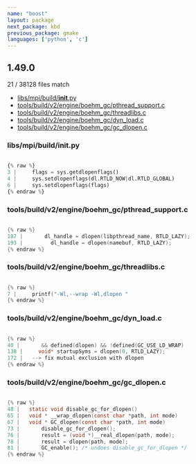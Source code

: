 ```yaml
---
name: "boost"
layout: package
next_package: kbd
previous_package: gmake
languages: ['python', 'c']
---
```

## 1.49.0
21 / 38128 files match

 - [libs/mpi/build/__init__.py](#libsmpibuild__init__py)
 - [tools/build/v2/engine/boehm_gc/pthread_support.c](#toolsbuildv2engineboehm_gcpthread_supportc)
 - [tools/build/v2/engine/boehm_gc/threadlibs.c](#toolsbuildv2engineboehm_gcthreadlibsc)
 - [tools/build/v2/engine/boehm_gc/dyn_load.c](#toolsbuildv2engineboehm_gcdyn_loadc)
 - [tools/build/v2/engine/boehm_gc/gc_dlopen.c](#toolsbuildv2engineboehm_gcgc_dlopenc)

### libs/mpi/build/__init__.py

```python

{% raw %}
3 |     flags = sys.getdlopenflags()
4 |     sys.setdlopenflags(dl.RTLD_NOW|dl.RTLD_GLOBAL)
6 |     sys.setdlopenflags(flags)
{% endraw %}

```
### tools/build/v2/engine/boehm_gc/pthread_support.c

```c

{% raw %}
187 |       dl_handle = dlopen(libpthread_name, RTLD_LAZY);
193 |         dl_handle = dlopen(namebuf, RTLD_LAZY);
{% endraw %}

```
### tools/build/v2/engine/boehm_gc/threadlibs.c

```c

{% raw %}
7 | 	printf("-Wl,--wrap -Wl,dlopen "
{% endraw %}

```
### tools/build/v2/engine/boehm_gc/dyn_load.c

```c

{% raw %}
40 |       && defined(dlopen) && !defined(GC_USE_LD_WRAP)
138 | 	  void* startupSyms = dlopen(0, RTLD_LAZY);
172 | 	--> fix mutual exclusion with dlopen
{% endraw %}

```
### tools/build/v2/engine/boehm_gc/gc_dlopen.c

```c

{% raw %}
48 |   static void disable_gc_for_dlopen()
65 |   void * __wrap_dlopen(const char *path, int mode)
67 |   void * GC_dlopen(const char *path, int mode)
73 |       disable_gc_for_dlopen();
76 |       result = (void *)__real_dlopen(path, mode);
78 |       result = dlopen(path, mode);
81 |       GC_enable(); /* undoes disable_gc_for_dlopen */
{% endraw %}

```